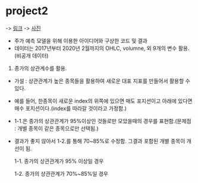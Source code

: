 # project2

-> [링크](링크url) 
-> [사진](사진url)

  - 주가 예측 모델을 위해 이용한 아이디어와 구상한 코드 및 결과  
  - 데이터는 2017년부터 2020년 2월까지의 OHLC, volumne, 외 9개의 변수 활용.(비공개 데이터)  

1. 종가의 상관계수를 활용.

  - 가설 : 상관관계가 높은 종목들을 활용하여 새로운 대표 지표를 만들어서 활용할 수 있다.  
  - 예를 들어, 한종목이 새로운 index의 위쪽에 있으면 매도 포지션이고 아래에 있다면 매수 포지션이다.(index를 따라갈 것이라고 가정함.)
  - 1-1.은 종가의 상관관계가 95%이상인 것들로만 모았을때의 경우를 표현함.(문제점 : 개별 종목이 같은 종목으로만 선택됨.)  
  - 결과가 좋지 않아서 1-2.를 통해 70~85%로 수정함. 그결과 포함된 개별 종목이 개선이 됨.

      1-1. 종가의 상관관계가 95% 이상일 경우

      1-2. 종가의 상관관계가 70%~85%일 경우
